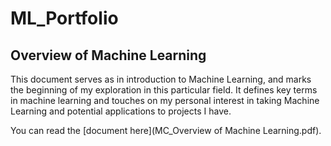 # ML_Portfolio

## Overview of Machine Learning

This document serves as in introduction to Machine Learning, and marks the beginning of my exploration in this particular field. It defines key terms in machine learning and touches on my personal interest in taking Machine Learning and potential applications to projects I have.

You can read the [document here](MC_Overview of Machine Learning.pdf).
